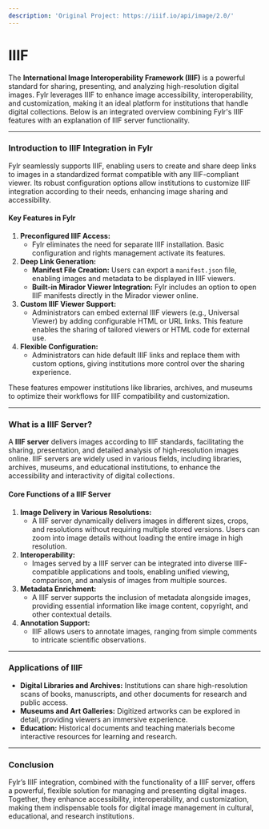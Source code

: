 ```yaml
---
description: 'Original Project: https://iiif.io/api/image/2.0/'
---
```


# IIIF

The **International Image Interoperability Framework (IIIF)** is a powerful standard for sharing, presenting, and analyzing high-resolution digital images. Fylr leverages IIIF to enhance image accessibility, interoperability, and customization, making it an ideal platform for institutions that handle digital collections. Below is an integrated overview combining Fylr's IIIF features with an explanation of IIIF server functionality.

***

### Introduction to IIIF Integration in Fylr

Fylr seamlessly supports IIIF, enabling users to create and share deep links to images in a standardized format compatible with any IIIF-compliant viewer. Its robust configuration options allow institutions to customize IIIF integration according to their needs, enhancing image sharing and accessibility.

#### Key Features in Fylr

1. **Preconfigured IIIF Access:**
   * Fylr eliminates the need for separate IIIF installation. Basic configuration and rights management activate its features.
2. **Deep Link Generation:**
   * **Manifest File Creation:** Users can export a `manifest.json` file, enabling images and metadata to be displayed in IIIF viewers.
   * **Built-in Mirador Viewer Integration:** Fylr includes an option to open IIIF manifests directly in the Mirador viewer online.
3. **Custom IIIF Viewer Support:**
   * Administrators can embed external IIIF viewers (e.g., Universal Viewer) by adding configurable HTML or URL links. This feature enables the sharing of tailored viewers or HTML code for external use.
4. **Flexible Configuration:**
   * Administrators can hide default IIIF links and replace them with custom options, giving institutions more control over the sharing experience.

These features empower institutions like libraries, archives, and museums to optimize their workflows for IIIF compatibility and customization.

***

### What is a IIIF Server?

A **IIIF server** delivers images according to IIIF standards, facilitating the sharing, presentation, and detailed analysis of high-resolution images online. IIIF servers are widely used in various fields, including libraries, archives, museums, and educational institutions, to enhance the accessibility and interactivity of digital collections.

#### Core Functions of a IIIF Server

1. **Image Delivery in Various Resolutions:**
   * A IIIF server dynamically delivers images in different sizes, crops, and resolutions without requiring multiple stored versions. Users can zoom into image details without loading the entire image in high resolution.
2. **Interoperability:**
   * Images served by a IIIF server can be integrated into diverse IIIF-compatible applications and tools, enabling unified viewing, comparison, and analysis of images from multiple sources.
3. **Metadata Enrichment:**
   * A IIIF server supports the inclusion of metadata alongside images, providing essential information like image content, copyright, and other contextual details.
4. **Annotation Support:**
   * IIIF allows users to annotate images, ranging from simple comments to intricate scientific observations.

***

### Applications of IIIF

* **Digital Libraries and Archives:** Institutions can share high-resolution scans of books, manuscripts, and other documents for research and public access.
* **Museums and Art Galleries:** Digitized artworks can be explored in detail, providing viewers an immersive experience.
* **Education:** Historical documents and teaching materials become interactive resources for learning and research.

***

### Conclusion

Fylr’s IIIF integration, combined with the functionality of a IIIF server, offers a powerful, flexible solution for managing and presenting digital images. Together, they enhance accessibility, interoperability, and customization, making them indispensable tools for digital image management in cultural, educational, and research institutions.
